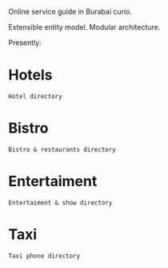 Online service guide in Burabai curio.

Extensible entity model.
Modular architecture.

Presently:
  # Hotels
    Hotel directory

  # Bistro
    Bistro & restaurants directory

  # Entertaiment
    Entertaiment & show directory

  # Taxi
    Taxi phone directory
